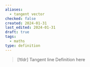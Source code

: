 ```yaml
---
aliases:
  - tangent vector
checked: false
created: 2024-01-31
last_edited: 2024-01-31
draft: true
tags:
  - maths
type: definition
---
```

>[!tldr] Tangent line
>Definition here

